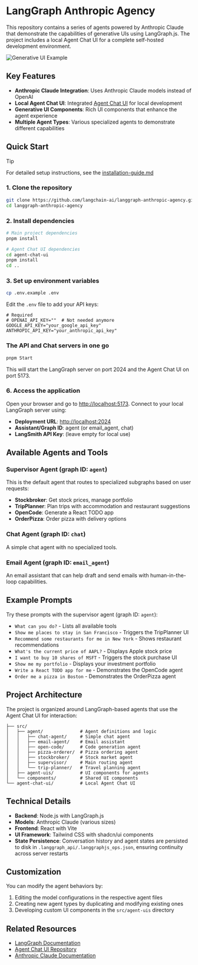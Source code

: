# LangGraph Anthropic Agency

This repository contains a series of agents powered by Anthropic Claude that demonstrate the capabilities of generative UIs using LangGraph.js. The project includes a local Agent Chat UI for a complete self-hosted development environment.

![Generative UI Example](./static/gen_ui.gif)

## Key Features

- **Anthropic Claude Integration**: Uses Anthropic Claude models instead of OpenAI
- **Local Agent Chat UI**: Integrated [Agent Chat UI](https://github.com/langchain-ai/agent-chat-ui) for local development
- **Generative UI Components**: Rich UI components that enhance the agent experience
- **Multiple Agent Types**: Various specialized agents to demonstrate different capabilities

## Quick Start

> [!TIP]
> For detailed setup instructions, see the [installation-guide.md](./docs/guidelines/installation-guide.md)

### 1. Clone the repository

```sh
git clone https://github.com/langchain-ai/langgraph-anthropic-agency.git
cd langgraph-anthropic-agency
```

### 2. Install dependencies

```sh
# Main project dependencies
pnpm install

# Agent Chat UI dependencies
cd agent-chat-ui
pnpm install
cd ..
```

### 3. Set up environment variables

```sh
cp .env.example .env
```

Edit the `.env` file to add your API keys:

```env
# Required
# OPENAI_API_KEY=""  # Not needed anymore
GOOGLE_API_KEY="your_google_api_key"
ANTHROPIC_API_KEY="your_anthropic_api_key"
```

### The API and Chat servers in one go

```sh
pnpm Start
```

This will start the LangGraph server on port 2024 and the Agent Chat UI on port 5173.

### 6. Access the application

Open your browser and go to [http://localhost:5173](http://localhost:5173). Connect to your local LangGraph server using:

- **Deployment URL**: <http://localhost:2024>
- **Assistant/Graph ID**: agent (or email_agent, chat)
- **LangSmith API Key**: (leave empty for local use)

## Available Agents and Tools

### Supervisor Agent (graph ID: `agent`)

This is the default agent that routes to specialized subgraphs based on user requests:

- **Stockbroker**: Get stock prices, manage portfolio
- **TripPlanner**: Plan trips with accommodation and restaurant suggestions
- **OpenCode**: Generate a React TODO app
- **OrderPizza**: Order pizza with delivery options

### Chat Agent (graph ID: `chat`)

A simple chat agent with no specialized tools.

### Email Agent (graph ID: `email_agent`)

An email assistant that can help draft and send emails with human-in-the-loop capabilities.

## Example Prompts

Try these prompts with the supervisor agent (graph ID: `agent`):

- `What can you do?` - Lists all available tools
- `Show me places to stay in San Francisco` - Triggers the TripPlanner UI
- `Recommend some restaurants for me in New York` - Shows restaurant recommendations
- `What's the current price of AAPL?` - Displays Apple stock price
- `I want to buy 10 shares of MSFT` - Triggers the stock purchase UI
- `Show me my portfolio` - Displays your investment portfolio
- `Write a React TODO app for me` - Demonstrates the OpenCode agent
- `Order me a pizza in Boston` - Demonstrates the OrderPizza agent

## Project Architecture

The project is organized around LangGraph-based agents that use the Agent Chat UI for interaction:

```tree
├── src/
│   ├── agent/              # Agent definitions and logic
│   │   ├── chat-agent/     # Simple chat agent
│   │   ├── email-agent/    # Email assistant
│   │   ├── open-code/      # Code generation agent
│   │   ├── pizza-orderer/  # Pizza ordering agent
│   │   ├── stockbroker/    # Stock market agent
│   │   ├── supervisor/     # Main routing agent
│   │   └── trip-planner/   # Travel planning agent
│   ├── agent-uis/          # UI components for agents
│   └── components/         # Shared UI components
└── agent-chat-ui/          # Local Agent Chat UI
```

## Technical Details

- **Backend**: Node.js with LangGraph.js
- **Models**: Anthropic Claude (various sizes)
- **Frontend**: React with Vite
- **UI Framework**: Tailwind CSS with shadcn/ui components
- **State Persistence**: Conversation history and agent states are persisted to disk in `.langgraph_api/.langgraphjs_ops.json`, ensuring continuity across server restarts

## Customization

You can modify the agent behaviors by:

1. Editing the model configurations in the respective agent files
2. Creating new agent types by duplicating and modifying existing ones
3. Developing custom UI components in the `src/agent-uis` directory

## Related Resources

- [LangGraph Documentation](https://langchain-ai.github.io/langgraphjs/)
- [Agent Chat UI Repository](https://github.com/langchain-ai/agent-chat-ui)
- [Anthropic Claude Documentation](https://docs.anthropic.com/)
